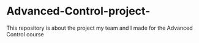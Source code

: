 # Advanced-Control-project-
This repository is about the project my team and I made for the Advanced Control course
